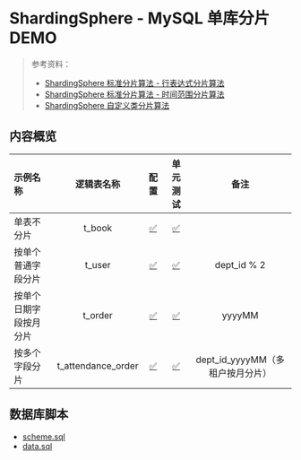 # ShardingSphere - MySQL 单库分片 DEMO

> 参考资料：
> - [ShardingSphere 标准分片算法 - 行表达式分片算法](https://shardingsphere.apache.org/document/5.5.0/cn/user-manual/common-config/builtin-algorithm/sharding/#行表达式分片算法)
> - [ShardingSphere 标准分片算法 - 时间范围分片算法](https://shardingsphere.apache.org/document/5.5.0/cn/user-manual/common-config/builtin-algorithm/sharding/#时间范围分片算法)
> - [ShardingSphere 自定义类分片算法](https://shardingsphere.apache.org/document/5.5.0/cn/user-manual/common-config/builtin-algorithm/sharding/#自定义类分片算法)

## 内容概览

| 示例名称        |       逻辑表名称        |                          配置                           |                                             单元测试                                             |           备注            |
|:------------|:------------------:|:-----------------------------------------------------:|:--------------------------------------------------------------------------------------------:|:-----------------------:|
| 单表不分片       |       t_book       | [:white_check_mark:](./src/main/resources/config.yml) |         [:white_check_mark:](./src/test/java/org/shiloh/single/NoShardingTests.java)         |                         |
| 按单个普通字段分片   |       t_user       | [:white_check_mark:](./src/main/resources/config.yml) | [:white_check_mark:](./src/test/java/org/shiloh/single/SingleNormalColumnShardingTests.java) |       dept_id % 2       |
| 按单个日期字段按月分片 |      t_order       | [:white_check_mark:](./src/main/resources/config.yml) |  [:white_check_mark:](./src/test/java/org/shiloh/single/SingleDateColumnShardingTests.java)  |         yyyyMM          |
| 按多个字段分片     | t_attendance_order | [:white_check_mark:](./src/main/resources/config.yml) |    [:white_check_mark:](./src/test/java/org/shiloh/single/MultiColumnShardingTests.java)     | dept_id_yyyyMM（多租户按月分片） |

## 数据库脚本

- [scheme.sql](./src/main/resources/sql/mysql/scheme.sql)
- [data.sql](./src/main/resources/sql/mysql/data.sql)
